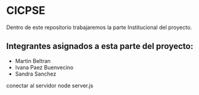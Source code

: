 # CICPSE

Dentro de este repositorio trabajaremos la parte Institucional del proyecto.

## Integrantes asignados a esta parte del proyecto:
- Martin Beltran
- Ivana Paez Buenvecino
- Sandra Sanchez

conectar al servidor  node server.js